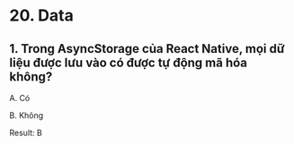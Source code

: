 # 20. Data

## 1. Trong AsyncStorage của React Native, mọi dữ liệu được lưu vào có được tự động mã hóa không?

A. Có

B. Không

Result: B

